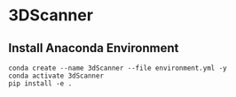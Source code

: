 # 3DScanner

## Install Anaconda Environment

```
conda create --name 3dScanner --file environment.yml -y
conda activate 3dScanner
pip install -e .
```

